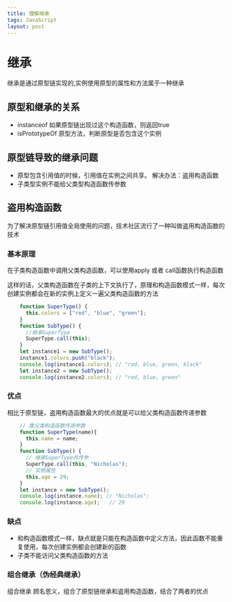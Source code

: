 ```yaml
---
title: 理解继承
tags: JavaScript
layout: post
---
```


# 继承

继承是通过原型链实现的,实例使用原型的属性和方法属于一种继承

## 原型和继承的关系

- instanceof 如果原型链出现过这个构造函数，则返回true
- isPrototypeOf 原型方法，判断原型是否包含这个实例

## 原型链导致的继承问题

- 原型包含引用值的时候，引用值在实例之间共享。 解决办法：盗用构造函数
- 子类型实例不能给父类型构造函数传参数

## 盗用构造函数

为了解决原型链引用值全局使用的问题，技术社区流行了一种叫做盗用构造函数的技术

### 基本原理

在子类构造函数中调用父类构造函数，可以使用apply 或者 call函数执行构造函数

这样的话，父类构造函数在子类的上下文执行了，原理和构造函数模式一样，每次创建实例都会在新的实例上定义一遍父类构造函数的方法

```javascript
    function SuperType() {
      this.colors = ["red", "blue", "green"];
    }
    function SubType() {
      //继承SuperType
      SuperType.call(this);
    }
    let instance1 = new SubType();
    instance1.colors.push("black");
    console.log(instance1.colors); // "red, blue, green, black"
    let instance2 = new SubType();
    console.log(instance2.colors); // "red, blue, green"
```

### 优点

相比于原型链，盗用构造函数最大的优点就是可以给父类构造函数传递参数

```javascript
    // 像父类构造函数传递参数
    function SuperType(name){
      this.name = name;
    }
    function SubType() {
      // 继承SuperType并传参
      SuperType.call(this, "Nicholas");
      // 实例属性
      this.age = 29;
    }
    let instance = new SubType();
    console.log(instance.name); // "Nicholas";
    console.log(instance.age);   // 29
```

### 缺点

- 和构造函数模式一样，缺点就是只能在构造函数中定义方法，因此函数不能重复使用，每次创建实例都会创建新的函数
- 子类不能访问父类构造函数的方法

### 组合继承（伪经典继承）

组合继承 顾名思义，组合了原型链继承和盗用构造函数，结合了两者的优点








